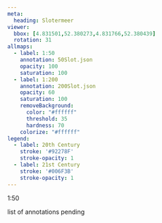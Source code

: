 ```yaml
---
meta:
  heading: Slotermeer
viewer:
  bbox: [4.831501,52.380273,4.831766,52.380439]
  rotation: 31
allmaps:
  - label: 1:50
    annotation: 50Slot.json
    opacity: 100
    saturation: 100
  - label: 1:200
    annotation: 200Slot.json
    opacity: 60
    saturation: 100
    removeBackground:
      color: "#ffffff"
      threshold: 35
      hardness: 70
    colorize: "#ffffff"
legend:
  - label: 20th Century
    stroke: '#92278F'
    stroke-opacity: 1
  - label: 21st Century
    stroke: '#006F3B'
    stroke-opacity: 1
---
```

1:50

list of annotations pending